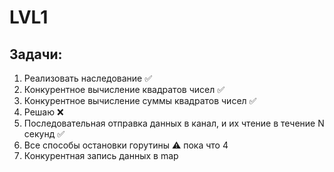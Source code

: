 # LVL1

## Задачи:
1. Реализовать наследование ✅
2. Конкурентное вычисление квадратов чисел ✅
3. Конкурентное вычисление суммы квадратов чисел ✅
4. Решаю ❌
5. Последовательная отправка данных в канал, и их чтение в течение N секунд ✅
6. Все способы остановки горутины ⚠️ пока что 4
7. Конкурентная запись данных в map 
